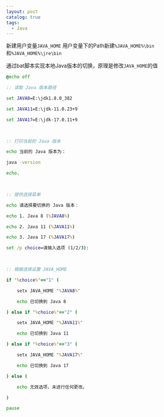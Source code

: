 ```yaml
---
layout: post
catalog: true
tags:
  - Java
---
```




新建用户变量`JAVA_HOME`
用户变量下的Path新建`%JAVA_HOME%\bin` 和`%JAVA_HOME%\jre\bin`

通过bat脚本实现本地Java版本的切换，原理是修改`JAVA_HOME`的值

```bat
@echo off

:: 读取 Java 版本路径

set JAVA8=E:\jdk1.8.0_382

set JAVA11=E:\jdk-11.0.23+9

set JAVA17=E:\jdk-17.0.11+9

  

:: 打印当前的 Java 版本

echo 当前的 Java 版本为：

java -version

echo.

  

:: 提供选择菜单

echo 请选择要切换的 Java 版本：

echo 1. Java 8 (%JAVA8%)

echo 2. Java 11 (%JAVA11%)

echo 3. Java 17 (%JAVA17%)

set /p choice=请输入选项 (1/2/3):

  

:: 根据选择设置 JAVA_HOME

if "%choice%"=="1" (

    setx JAVA_HOME "%JAVA8%"

    echo 已切换到 Java 8

) else if "%choice%"=="2" (

    setx JAVA_HOME "%JAVA11%"

    echo 已切换到 Java 11

) else if "%choice%"=="3" (

    setx JAVA_HOME "%JAVA17%"

    echo 已切换到 Java 17

) else (

    echo 无效选项，未进行任何更改。

)

pause
```